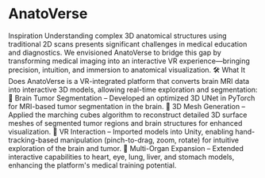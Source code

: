 # AnatoVerse

Inspiration
Understanding complex 3D anatomical structures using traditional 2D scans presents significant challenges in medical education and diagnostics. We envisioned AnatoVerse to bridge this gap by transforming medical imaging into an interactive VR experience—bringing precision, intuition, and immersion to anatomical visualization.
:hammer_and_wrench: What It Does
AnatoVerse is a VR-integrated platform that converts brain MRI data into interactive 3D models, allowing real-time exploration and segmentation:
:small_blue_diamond: Brain Tumor Segmentation – Developed an optimized 3D UNet in PyTorch for MRI-based tumor segmentation in the brain.
:small_blue_diamond: 3D Mesh Generation – Applied the marching cubes algorithm to reconstruct detailed 3D surface meshes of segmented tumor regions and brain structures for enhanced visualization.
:small_blue_diamond: VR Interaction – Imported models into Unity, enabling hand-tracking-based manipulation (pinch-to-drag, zoom, rotate) for intuitive exploration of the brain and tumor.
:small_blue_diamond: Multi-Organ Expansion – Extended interactive capabilities to heart, eye, lung, liver, and stomach models, enhancing the platform's medical training potential.

